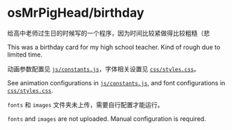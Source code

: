 # osMrPigHead/birthday

给高中老师过生日的时候写的一个程序，因为时间比较紧做得比较粗糙（悲

This was a birthday card for my high school teacher. Kind of rough due to limited time.

动画参数配置见 [`js/constants.js`](js/constants.js)，字体相关设置见 [`css/styles.css`](css/style.css)。

See animation configurations in [`js/constants.js`](js/constants.js), and font configurations in [`css/styles.css`](css/style.css).

`fonts` 和 `images` 文件夹未上传，需要自行配置才能运行。

`fonts` and `images` are not uploaded. Manual configuration is required.
